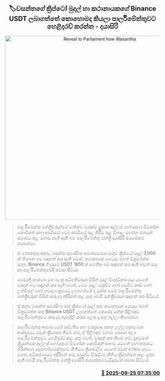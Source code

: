 <p align='center'><b><h2 align='center' title='Reveal to Parliament how Wasantha's cryptocurrency and Speaker's Binance USDT were obtained - Dayasiri'>🏷වසන්තගේ ක්‍රිප්ටෝ මුදල් හා කථානායක‍ගේ Binance USDT ලබාගත්තේ කොහොමද කියලා පාර්ලිමේන්තුවට හෙළිදරව් කරන්න - දයාසිරි</h2></b></p>
<p align='center'><img src='https://helakuru.sgp1.cdn.digitaloceanspaces.com/esana/images/lib/dayasiri-jayasekara-parliment.jpg' width='600' alt='Reveal to Parliament how Wasantha's cryptocurrency and Speaker's Binance USDT were obtained - Dayasiri'></p>

> පාර්ලිමේන්තු මන්ත්‍රීවරුන්ගේ වත්කම් බැරකම් ප්‍රකාශ අල්ලස් හෝ දූෂණ විමර්ශන කොමිෂන් සභා අඩවියේ වෙබ් අඩවියේ පළ කිරීම තුළ විශාල මහජන මතයක් සමාජය තුළ ගොඩ නැගී ඇති බව පාර්ලිමේන්තු මන්ත්‍රී දයාසිරි ජයසේකර පවසනවා.

> ඒ තොරතුරු අනුව, වසන්ත සමරසිංහ අමාත්‍යවරයා සතුව ක්‍රිප්ටෝ මුදල් 3,000 ක් තිබෙන බව සඳහන් කර ඇති බවත්, කථානායක වෛද්‍ය ජගත් වික්‍රමරත්න සතුව Binance ගිණුමේ USDT 1850 ක් පවතින බව සඳහන් කර ඇති බවත් ඔහු අද පාර්ලිමේන්තුවේදී පවසා සිටියා.

> මෙවැනි කාරණා මහ බැංකු අධිපතිවරයා විසින් මුදල් විශුද්ධිකරණය යටතේ වරදක් බව සඳහන් කර ඇති බවත්, මෙම මුදල් ක්‍රෙඩිට් හෝ ඩෙබිට් කාඩ් හෝ උන්ඩියල් හෝ හවාලා ක්‍රමයට ලබාගත්තේ ද යන්න මෙම පාර්ලිමේන්තු මන්ත්‍රීවරුන් විසින් කරුණු ඉදිරිපත් කළ යුතු බවයි මන්ත්‍රීවරයා සඳහන් කර සිටියේ.

> ඒ අනුව වසන්ත සමරසිංහ සතු ක්‍රිප්ටෝ මුදල් සහ කථානායක වෛද්‍ය ජගත් වික්‍රමරත්න සතු Binance USDT ලබාගත්තේ කෙසේද යන්න පිළිබඳව පාර්ලිමේන්තුවට කරුණු පැහැදිලි කරන ලෙස ද ඔහු ඉල්ලා තිබෙනවා.

> පාර්ලිමේන්තු ආචාර ධර්ම පද්ධතිය සහ වරප්‍රසාද පනත උල්ලංඝනය වන ආකාරයට ඔවුන් ක්‍රියාකර තිබේ නම්, ඒ පිළිබඳව වහාම සොයා බලා පාර්ලිමේන්තුවට හෙළිදරව් කළ යුතු බවත්, වරදක් කර තිබේ නම්, දැනටමත් ක්‍රියාත්මක අල්ලස් හෝ දූෂණ විමර්ශන කොමිෂන් සභාව යටතේ හෝ අපරාධ පරීක්ෂණ දෙපාර්තමේන්තුවේ නීතිමය ක්‍රියාවලිය යටතේ ඔවුන් අත්අඩංගුවට ගෙන, අධිකරණයට ඉදිරිපත් කර, ඔවුන්ට විරුද්ධව නීතිය ක්‍රියාත්මක කළ යුතුව ඇති බවයි පාර්ලිමේන්තු මන්ත්‍රී දයාසිරි ජයසේකර වැඩිදුරටත් පවසා සිටියේ.



<h3 align='right'><a href='https://www.helakuru.lk/esana/p/113934/'>📅 2025-09-25 07:35:00</a></h3>
